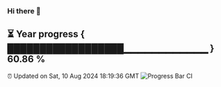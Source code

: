 ### Hi there 👋
⏳ Year progress { ██████████████████▁▁▁▁▁▁▁▁▁▁▁▁ } 60.86 %
---
⏰ Updated on Sat, 10 Aug 2024 18:19:36 GMT
![Progress Bar CI](https://github.com/liununu/liununu/workflows/Progress%20Bar%20CI/badge.svg)
